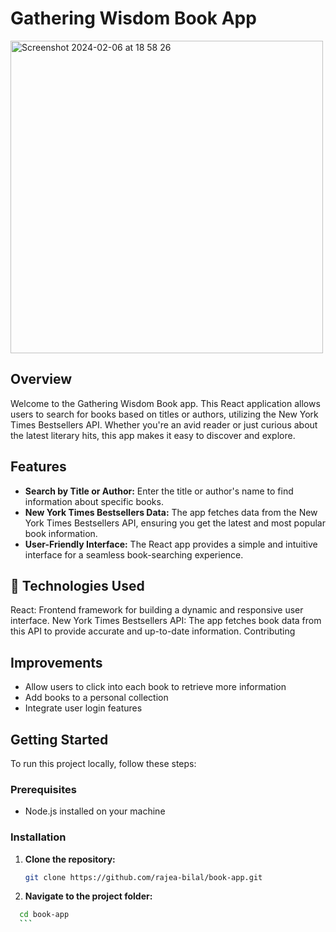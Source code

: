 # Gathering Wisdom Book App
<img width="500" alt="Screenshot 2024-02-06 at 18 58 26" src="https://github.com/rajea-bilal/book-app/assets/93056794/9a9d9a9a-b5cc-4e31-947b-53bd20cf1c24">



## Overview

Welcome to the Gathering Wisdom Book app. This React application allows users to search for books based on titles or authors, 
utilizing the New York Times Bestsellers API. Whether you're an avid reader or just curious about the latest literary hits, this app makes it easy to discover and explore.

## Features

- **Search by Title or Author:** Enter the title or author's name to find information about specific books.
- **New York Times Bestsellers Data:** The app fetches data from the New York Times Bestsellers API, ensuring you get the latest and most popular book information.
- **User-Friendly Interface:** The React app provides a simple and intuitive interface for a seamless book-searching experience.

## 📡 Technologies Used

React: Frontend framework for building a dynamic and responsive user interface.
New York Times Bestsellers API: The app fetches book data from this API to provide accurate and up-to-date information.
Contributing

## Improvements

- Allow users to click into each book to retrieve more information
- Add books to a personal collection
- Integrate user login features 

## Getting Started

To run this project locally, follow these steps:

### Prerequisites

- Node.js installed on your machine

### Installation

1. **Clone the repository:**

   ```bash
   git clone https://github.com/rajea-bilal/book-app.git
    ```
   
2. **Navigate to the project folder:**

  ```bash
    cd book-app
    ```





